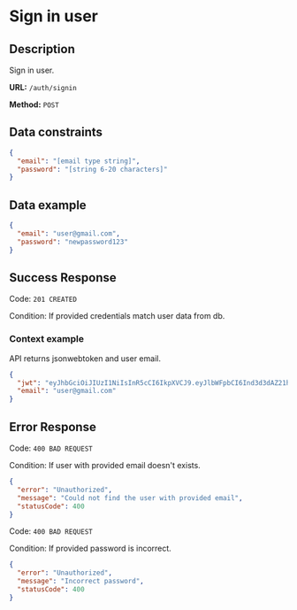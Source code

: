 # Sign in user

## Description

Sign in user.

<b>URL:</b> `/auth/signin`

<b>Method:</b> `POST`

## Data constraints

```json
{
  "email": "[email type string]",
  "password": "[string 6-20 characters]"
}
```

## Data example

```json
{
  "email": "user@gmail.com",
  "password": "newpassword123"
}
```

## Success Response

Code: `201 CREATED`

Condition: If provided credentials match user data from db.

### Context example

API returns jsonwebtoken and user email.

```json
{
  "jwt": "eyJhbGciOiJIUzI1NiIsInR5cCI6IkpXVCJ9.eyJlbWFpbCI6Ind3d3dAZ21haWwuY29tIiwicGFzc3dvcmQiOiJ0ZXN0MTIzNCIsImlhdCI6MTY3OTkyODQyMH0.AAY8RpVOJMycz6PBsy_VYwLTvWod5RjCScC3QVoLhMI",
  "email": "user@gmail.com"
}
```

## Error Response

Code: `400 BAD REQUEST`

Condition: If user with provided email doesn't exists.

```json
{
  "error": "Unauthorized",
  "message": "Could not find the user with provided email",
  "statusCode": 400
}
```

Code: `400 BAD REQUEST`

Condition: If provided password is incorrect.

```json
{
  "error": "Unauthorized",
  "message": "Incorrect password",
  "statusCode": 400
}
```
